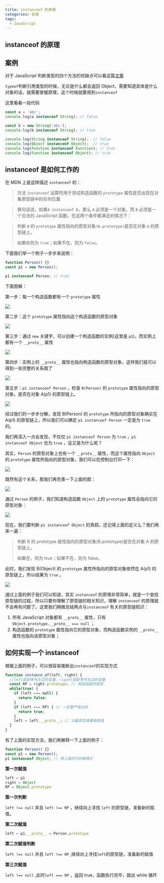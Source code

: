 ```yaml
---
title: instanceof 的原理
categories: 前端
tags:
  - JavaScript
---
```


## instanceof 的原理

## 案例

对于 JavaScript 判断类型的四个方法的优缺点可以看这篇[文章](http://47.94.172.185/interview/my/JS%E5%88%A4%E6%96%AD%E6%95%B0%E6%8D%AE%E7%B1%BB%E5%9E%8B%E7%9A%84%E6%96%B9%E6%B3%95%E5%92%8C%E5%8C%BA%E5%88%AB.html#typeof)

`typeof`判断引用类型的时候，无论是什么都会返回 Object，需要知道具体是什么对象的话，就需要掌握原理，这个时候就要用到`instanceof`

这里看看一段代码

```js
const a = 'abc';
console.log(a instanceof String); // false

const b = new String('abc');
console.log(b instanceof String); // true
```



```js
console.log(String instanceof String);  // false
console.log(Object instanceof Object);  // true
console.log(Function instanceof Function); // true
console.log(Function instanceof Object); // true
```



## instanceof 是如何工作的

在 MDN 上是这样描述 `instanceof` 的：

> 方法 `instanceof` 运算符用于测试构造函数的 `prototype` 属性是否出现在对象原型链中的任何位置

> 换句话说，如果`A instanceof B`，那么 `A` 必须是一个对象，而 `B` 必须是一个合法的 JavaScript 函数。在这两个条件都满足的情况下：

> 判断 `B` 的 `prototype` 属性指向的原型对象`(B.prototype)`是否在对象 `A` 的原型链上。
>
> 如果存则为 `true`；如果不在，则为 `false`。

下面我们举一个例子一步步来说明：

```js
function Person() {} 
const p1 = new Person();

p1 instanceof Person; // true
```

下面图解：

第一步：每一个构造函数都有一个 `prototype` 属性

![](https://txy-tc-ly-1256104767.cos.ap-guangzhou.myqcloud.com/1460000018874477)

第二步：这个 `prototype` 属性指向这个构造函数的原型对象

![](https://txy-tc-ly-1256104767.cos.ap-guangzhou.myqcloud.com/1460000018874478)

第三步：通过 `new` 关键字，可以创建一个构造函数的实例(这里是 `p1`)，而实例上都有一个 `__proto__` 属性

![](https://txy-tc-ly-1256104767.cos.ap-guangzhou.myqcloud.com/1460000018874479)

第四步：实例上的 `__proto__` 属性也指向构造函数的原型对象，这样我们就可以得到一张完整的关系图了

![](https://txy-tc-ly-1256104767.cos.ap-guangzhou.myqcloud.com/1460000018874480)

第五步：`p1 instanceof Person` ，检查 `B(Person)` 的 `prototype` 属性指向的原型对象，是否在对象 A(p1) 的原型链上。

![](https://txy-tc-ly-1256104767.cos.ap-guangzhou.myqcloud.com/1460000018874481)

经过我们的一步步分解，发现 B(Person) 的 `prototype` 所指向的原型对象确实在 A(p1) 的原型链上，所以我们可以确定 `p1 instanceof Person` 一定是为 `true` 的。

我们再深入一点会发现，不仅仅 `p1 instanceof Person` 为 `true` ，`p1 instanceof Object` 也为 `true` ，这又是为什么呢？

其实，`Person` 的原型对象上也有一个 `__proto__` 属性，而这个属性指向 `Object` 的 `prototype` 属性所指向的原型对象，我们可以在控制台打印一下：

![](https://txy-tc-ly-1256104767.cos.ap-guangzhou.myqcloud.com/1460000018874482)

既然有这个关系，那我们再完善一下上面的图：

![](https://txy-tc-ly-1256104767.cos.ap-guangzhou.myqcloud.com/1460000018874483)

通过 `Person` 的例子，我们知道构造函数 `Object` 上的 `prototype` 属性会指向它的原型对象：

![](https://txy-tc-ly-1256104767.cos.ap-guangzhou.myqcloud.com/1460000018874484)

现在，我们要判断 `p1 instanceof Object` 的真假，还记得上面的定义么？我们再来一遍：

> 判断 B 的 prototype 属性指向的原型对象(B.prototype)是否在对象 A 的原型链上。
>
> 如果在，则为 true；如果不在，则为 false。

此时，我们发现 B(Object) 的 `prototype` 属性所指向的原型对象依然在 A(p1) 的原型链上，所以结果为 `true` 。

![](https://txy-tc-ly-1256104767.cos.ap-guangzhou.myqcloud.com/1460000018874485)

通过上面的例子我们可以知道，其实 `instanceof` 的原理非常简单，就是一个查找原型链的过程，所以只要你理解了原型链的相关知识，理解 `instanceof` 的原理就不会再有问题了。这里我们稍微总结两点与`instanceof` 有关的原型链知识：

1. 所有 JavaScript 对象都有 `__proto__` 属性，只有 `Object.prototype.__proto__ === null` ；
2. 构造函数的 `prototype` 属性指向它的原型对象，而构造函数实例的 `__proto__` 属性也指向该原型对象；



## 如何实现一个 instanceof

根据上面的例子，可以很容易推断出`instanceof`的实现方式

```js
function instance_of(left, right) {
  //left就是等号左边的变量，rigiht就是等号右边的变量
  const RP = right.prototype; // 构造函数的原型
  while(true) {
    if (left === null) {
      return false;
    }
    if (left === RP) { // 一定要严格比较
      return true;
    }
    left = left.__proto__; // 沿着原型链重新赋值
  }
}
```

有了上面的实现方法，我们再解释一下上面的例子：

```js
function Person() {}
const p1 = new Person();
p1 instanceof Object; // 用上面的代码解释它
```

**第一次赋值**

```js
left = p1
right = Object
RP = Object.prototype
```

**第一次判断**

`left !== null` 并且 `left !== RP` ，继续向上寻找 `left` 的原型链，准备新的赋值。

**第二次赋值**

```js
left = p1.__proto__ = Person.prototype
```

**第二次赋值判断**

`left !== null` 并且 `left !== RP` ,继续向上寻找`left`的原型链，准备新的赋值

**第三次赋值**

`left !== null` ,此时`left === RP` ，返回 true，函数执行完毕，跳出 while 循环

